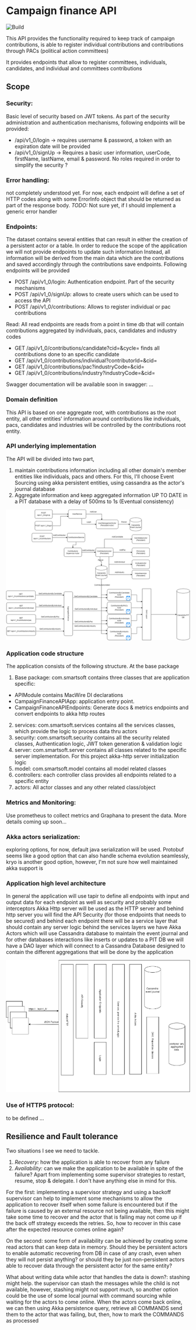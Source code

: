 # Campaign finance API
![Build](https://github.com/rockamorales/campaign-finance-api/actions/workflows/scala.yml/badge.svg)

This API provides the functionality required to keep track of campaign contributions, is able to register
individual contributions and contributions through PACs (political action committees)

It provides endpoints that allow to register committees, individuals, candidates, and individual 
and committees contributions

## Scope
### Security: 
Basic level of security based on JWT tokens. As part of the security administration and authentication mechanisms, following endpoints will be provided:
* /api/v1_0/login -> requires username & password, a token with an expiration date will be provided
* /api/v1_0/signUp -> Requires a basic user information, userCode, firstName, lastName, email & password. No roles required in order to simplify the security ?

### Error handling: 
not completely understood yet. For now, each endpoint will define a set of HTTP codes along with some ErrorInfo object that should be returned as part of the response body. *TODO:* Not sure yet, if I should implement a generic error handler

### Endpoints:
The dataset contains several entities that can result in either the creation of a persistent actor or a table. In order to reduce the scope of the application we will not provide endpoints to update such information
Instead, all information will be derived from the main data which are the contributions and saved accordingly through the contributions save endpoints.
Following endpoints will be provided
* POST /api/v1_0/login: Authentication endpoint. Part of the security mechanisms
* POST /api/v1_0/signUp: allows to create users which can be used to access the API
* POST /api/v1_0/contributions: Allows to register individual or pac contributions

Read: All read endpoints are reads from a point in time db that will contain contributions aggregated 
by individuals, pacs, candidates and industry codes 
* GET /api/v1_0/contributions/candidate?cid=<candidate Id>&cycle=<Optional cycle> finds all contributions done to an specific candidate
* GET /api/v1_0/contributions/individual?contributorId=<Id of the contributor>&cid=<Optional candidate Id>
* GET /api/v1_0/contributions/pac?industryCode=<Industry code>&cid=<Optional candidate Id>
* GET /api/v1_0/contributions/industry?industryCode=<Industry code>&cid=<Optional candidate Id>

Swagger documentation will be available soon in swagger: ...
### Domain definition
This API is based on one aggregate root, with contributions as the root entity, all other entities' information around contributions like individuals, pacs, candidates and industries will be controlled by the contributions root entity.

### API underlying implementation
The API will be divided into two part, 
1. maintain contributions information including all other domain's member entities like individuals, pacs and others. For this, I'll choose Event Sourcing using akka persistent entities, using cassandra as the actor's journal database
2. Aggregate information and keep aggregated information UP TO DATE in a PIT database with a delay of 500ms to 1s (Eventual consistency)

![](docs/campaign_finance_api_low_level_diagram.png "Application Architecture")


### Application code structure
The application consists of the following structure. At the base package
1. Base package: com.smartsoft contains three classes that are application specific: 
  - APIModule contains MacWire DI declarations
  - CampaignFinanceAPIApp: application entry point. 
  - CampaignFinanceAPIEndpoints: Generate docs & metrics endpoints and convert endpoints to akka http routes
2. services: com.smartsoft.services contains all the services classes, which provide the logic to process data thru actors
3. security: com.smartsoft.security contains all the security related classes, Authentication logic, JWT token generation & validation logic
4. server: com.smartsoft.server contains all classes related to the specific server implementation. For this project akka-http server initialization logic
5. model: com.smartsoft.model contains all model related classes
6. controllers: each controller class provides all endpoints related to a specific entity
7. actors: All actor classes and any other related class/object

### Metrics and Monitoring: 
Use prometheus to collect metrics and Graphana to present the data. More details coming up soon...

### Akka actors serialization: 
exploring options, for now, default java serialization will be used. Protobuf seems like a good option that can also handle schema evolution seamlessly, kryo is another good option, however, I'm not sure how well maintained akka support is

### Application high level architecture
In general the application will use tapir to define all endpoints with input and output data for each endpoint as well as security and probably some interceptors
Akka Http server will be used as the HTTP server and behind http server you will find the API Security (for those endpoints that needs to be secured) and behind each endpoint there will be a service layer that should contain any server logic
behind the services layers we have Akka Actors which will use Cassandra database to maintain the event journal and for other databases interactions like inserts or updates to a PIT DB we will have a DAO layer which will connect to a Cassandra 
Database designed to contain the different aggregations that will be done by the application

![](docs/API_Architecture.png "Application Architecture")

### Use of HTTPS protocol: 
to be defined ...

## Resilience and Fault tolerance
Two situations I see we need to tackle.
1. *Recovery:* how the application is able to recover from any failure
2. *Availability:* can we make the application to be available in spite of the failure?
Apart from implementing some supervisor strategies to restart, resume, stop & delegate. I don't have anything else in mind for this.

For the first: implementing a supervisor strategy and using a backoff supervisor can help to implement some mechanisms to allow the application to recover 
itself when some failure is encountered but if the failure is caused by an external resource not being available, then this might take some time to recover and the actor that is failing may not come up
if the back off strategy exceeds the retries. So, how to recover in this case after the expected resource comes online again?

On the second: some form of availability can be achieved by creating some read actors that can keep data in memory. Should they be persistent actors to enable automatic 
recovering from DB in case of any crash, even when they will not persist anything? or should they be just non-persistent actors able to recover data through the persistent actor for the same entity?

What about writing data while actor that handles the data is down?: stashing might help. the supervisor can stash the messages while the child is not available, however, stashing might not support much, so another option could be the use of some 
local journal with command sourcing while waiting for the actors to come online. When the actors come back online, we can then using Akka persistence query, 
retrieve all COMMANDS send them to the actor that was failing, but, then, how to mark the COMMANDS as processed



